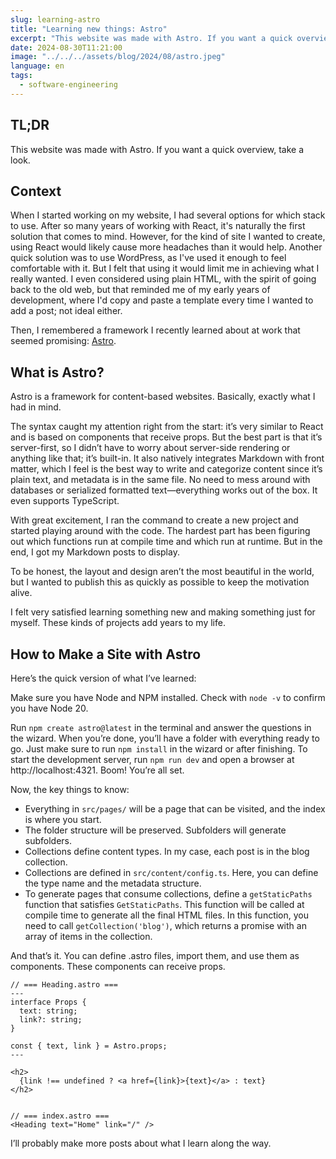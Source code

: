 ```yaml
---
slug: learning-astro
title: "Learning new things: Astro"
excerpt: "This website was made with Astro. If you want a quick overview, take a look."
date: 2024-08-30T11:21:00
image: "../../../assets/blog/2024/08/astro.jpeg"
language: en
tags:
  - software-engineering
---
```

## TL;DR
This website was made with Astro. If you want a quick overview, take a look.

## Context

When I started working on my website, I had several options for which stack to use. After so many years of working with React, it's naturally the first solution that comes to mind. However, for the kind of site I wanted to create, using React would likely cause more headaches than it would help. Another quick solution was to use WordPress, as I've used it enough to feel comfortable with it. But I felt that using it would limit me in achieving what I really wanted. I even considered using plain HTML, with the spirit of going back to the old web, but that reminded me of my early years of development, where I'd copy and paste a template every time I wanted to add a post; not ideal either.

Then, I remembered a framework I recently learned about at work that seemed promising: [Astro](https://astro.build/).

## What is Astro?

Astro is a framework for content-based websites. Basically, exactly what I had in mind.

The syntax caught my attention right from the start: it’s very similar to React and is based on components that receive props. But the best part is that it’s server-first, so I didn’t have to worry about server-side rendering or anything like that; it’s built-in. It also natively integrates Markdown with front matter, which I feel is the best way to write and categorize content since it’s plain text, and metadata is in the same file. No need to mess around with databases or serialized formatted text—everything works out of the box. It even supports TypeScript.

With great excitement, I ran the command to create a new project and started playing around with the code. The hardest part has been figuring out which functions run at compile time and which run at runtime. But in the end, I got my Markdown posts to display.

To be honest, the layout and design aren’t the most beautiful in the world, but I wanted to publish this as quickly as possible to keep the motivation alive.

I felt very satisfied learning something new and making something just for myself. These kinds of projects add years to my life.

## How to Make a Site with Astro

Here’s the quick version of what I’ve learned:

Make sure you have Node and NPM installed. Check with `node -v` to confirm you have Node 20.

Run `npm create astro@latest` in the terminal and answer the questions in the wizard. When you’re done, you’ll have a folder with everything ready to go. Just make sure to run `npm install` in the wizard or after finishing. To start the development server, run `npm run dev` and open a browser at http://localhost:4321. Boom! You’re all set.

Now, the key things to know:

* Everything in `src/pages/` will be a page that can be visited, and the index is where you start.
* The folder structure will be preserved. Subfolders will generate subfolders.
* Collections define content types. In my case, each post is in the blog collection.
* Collections are defined in `src/content/config.ts`. Here, you can define the type name and the metadata structure.
* To generate pages that consume collections, define a `getStaticPaths` function that satisfies `GetStaticPaths`. This function will be called at compile time to generate all the final HTML files. In this function, you need to call `getCollection('blog')`, which returns a promise with an array of items in the collection.

And that’s it. You can define .astro files, import them, and use them as components. These components can receive props.

```
// === Heading.astro ===
---
interface Props {
  text: string;
  link?: string;
}

const { text, link } = Astro.props;
---

<h2>
  {link !== undefined ? <a href={link}>{text}</a> : text}
</h2>


// === index.astro ===
<Heading text="Home" link="/" />
```

I’ll probably make more posts about what I learn along the way.
